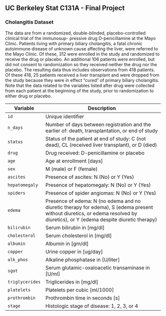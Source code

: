 ## **UC Berkeley Stat C131A - Final Project**
### Cholangitis Dataset

The data are from a randomized, double-blinded, placebo-controlled clinical trial of the immunosup- pressive drug D-penicillamine at the Mayo Clinic. Patients living with primary biliary cholangitis, a fatal chronic autoimmune disease of unknown cause affecting the liver, were referred to the Mayo Clinic. Of these, 312 were enrolled in the study and randomized to receive the drug or placebo. An additional 106 patients were enrolled, but did not consent to randomization so they received neither the drug nor the placebo. The resulting data thus includes observations from 418 patients. Of these 418, 25 patients received a liver transplant and were dropped from the study because they were in effect “cured” of primary biliary cholangitis. Note that the data related to the variables listed after drug were collected from each patient at the beginning of the study, prior to randomization to either drug or placebo.


|        **Variable**        |            **Description**           |
| -------------------------- | ------------------------------------ |
|       `id`                 |           Unique identifier          |
|       `n_days`             | Number of days between registration and the earlier of: death, transplantation, or end of study |
|       `status`             | Status of the patient at end of study: C (not dead), CL (received liver transplant), or D (died) |
|       `drug`               |      Drug received: D-penicillamine or placebo |
|       `age`                |      Age at enrollment [days]          |
|       `sex`                |             M (male) or F (female)     |
|       `ascites`            | Presence of ascites: N (No) or Y (Yes) |
|       `hepatomegaly`       |    Presence of hepatomegaly: N (No) or Y (Yes) |
|       `spiders`            |   Presence of spider angiomas: N (No) or Y (Yes)   |
|       `edema`              | Presence of edema: N (no edema and no diuretic therapy for edema), S (edema present without diuretics, or edema resolved by diuretics), or Y (edema despite diuretic therapy) |
|       `bilirubin`          |       Serum bilirubin in [mg/dl]     |
|       `cholesterol`        |       Serum cholesterol in [mg/dl]   |
|       `albumin`            |          Albumin in [gm/dl]          |
|       `copper`             |        Urine copper in [ug/day]      |
|       `alk_phos`           |   Alkaline phosphatase in [U/liter]  |
|       `sgot`               |   Serum glutamic-oxaloacetic transaminase in [U/ml]    |
|       `triglycerides`      |        Triglicerides in [mg/dl]      |
|       `platelets`          |    Platelets per cubic [ml/1000]     |
|       `prothrombin`        |   Prothrombin time in seconds [s]    |
|       `stage`              |   Histologic stage of disease: 1, 2, 3, or 4   |








